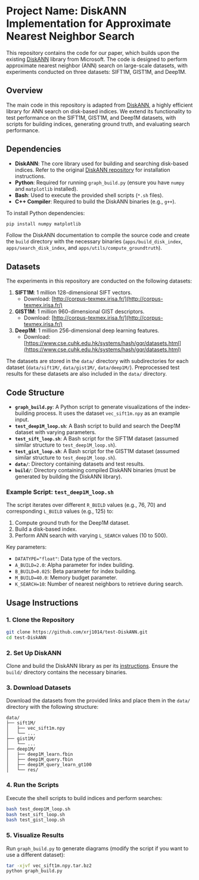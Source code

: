 # Project Name: DiskANN Implementation for Approximate Nearest Neighbor Search

This repository contains the code for our paper, which builds upon the existing [DiskANN](https://github.com/microsoft/DiskANN) library from Microsoft. The code is designed to perform approximate nearest neighbor (ANN) search on large-scale datasets, with experiments conducted on three datasets: SIFT1M, GIST1M, and Deep1M.

## Overview

The main code in this repository is adapted from [DiskANN](https://github.com/microsoft/DiskANN), a highly efficient library for ANN search on disk-based indices. We extend its functionality to test performance on the SIFT1M, GIST1M, and Deep1M datasets, with scripts for building indices, generating ground truth, and evaluating search performance.

## Dependencies

- **DiskANN**: The core library used for building and searching disk-based indices. Refer to the original [DiskANN repository](https://github.com/microsoft/DiskANN) for installation instructions.
- **Python**: Required for running `graph_build.py` (ensure you have `numpy` and `matplotlib` installed).
- **Bash**: Used to execute the provided shell scripts (`*.sh` files).
- **C++ Compiler**: Required to build the DiskANN binaries (e.g., `g++`).

To install Python dependencies:
```bash
pip install numpy matplotlib
```

Follow the DiskANN documentation to compile the source code and create the `build` directory with the necessary binaries (`apps/build_disk_index`, `apps/search_disk_index`, and `apps/utils/compute_groundtruth`).

## Datasets

The experiments in this repository are conducted on the following datasets:
1. **SIFT1M**: 1 million 128-dimensional SIFT vectors.
   - Download: [http://corpus-texmex.irisa.fr/](http://corpus-texmex.irisa.fr/)
2. **GIST1M**: 1 million 960-dimensional GIST descriptors.
   - Download: [http://corpus-texmex.irisa.fr/](http://corpus-texmex.irisa.fr/)
3. **Deep1M**: 1 million 256-dimensional deep learning features.
   - Download: [https://www.cse.cuhk.edu.hk/systems/hash/gqr/datasets.html](https://www.cse.cuhk.edu.hk/systems/hash/gqr/datasets.html)

The datasets are stored in the `data/` directory with subdirectories for each dataset (`data/sift1M/`, `data/gist1M/`, `data/deep1M/`). Preprocessed test results for these datasets are also included in the `data/` directory.

## Code Structure

- **`graph_build.py`**: A Python script to generate visualizations of the index-building process. It uses the dataset `vec_sift1m.npy` as an example input.
- **`test_deep1M_loop.sh`**: A Bash script to build and search the Deep1M dataset with varying parameters.
- **`test_sift_loop.sh`**: A Bash script for the SIFT1M dataset (assumed similar structure to `test_deep1M_loop.sh`).
- **`test_gist_loop.sh`**: A Bash script for the GIST1M dataset (assumed similar structure to `test_deep1M_loop.sh`).
- **`data/`**: Directory containing datasets and test results.
- **`build/`**: Directory containing compiled DiskANN binaries (must be generated by building the DiskANN library).

### Example Script: `test_deep1M_loop.sh`
The script iterates over different `R_BUILD` values (e.g., 76, 70) and corresponding `L_BUILD` values (e.g., 125) to:
1. Compute ground truth for the Deep1M dataset.
2. Build a disk-based index.
3. Perform ANN search with varying `L_SEARCH` values (10 to 500).

Key parameters:
- `DATATYPE="float"`: Data type of the vectors.
- `A_BUILD=2.0`: Alpha parameter for index building.
- `B_BUILD=0.025`: Beta parameter for index building.
- `M_BUILD=40.0`: Memory budget parameter.
- `K_SEARCH=10`: Number of nearest neighbors to retrieve during search.

## Usage Instructions

### 1. Clone the Repository
```bash
git clone https://github.com/xrj1014/test-DiskANN.git
cd test-DiskANN
```

### 2. Set Up DiskANN
Clone and build the DiskANN library as per its [instructions](https://github.com/microsoft/DiskANN#building-the-code). Ensure the `build/` directory contains the necessary binaries.

### 3. Download Datasets
Download the datasets from the provided links and place them in the `data/` directory with the following structure:
```
data/
├── sift1M/
│   ├── vec_sift1m.npy
│   └── ...
├── gist1M/
│   └── ...
├── deep1M/
│   ├── deep1M_learn.fbin
│   ├── deep1M_query.fbin
│   ├── deep1M_query_learn_gt100
│   └── res/
```

### 4. Run the Scripts
Execute the shell scripts to build indices and perform searches:
```bash
bash test_deep1M_loop.sh
bash test_sift_loop.sh
bash test_gist_loop.sh
```

### 5. Visualize Results
Run `graph_build.py` to generate diagrams (modify the script if you want to use a different dataset):
```bash
tar -xjvf vec_sift1m.npy.tar.bz2
python graph_build.py
```

